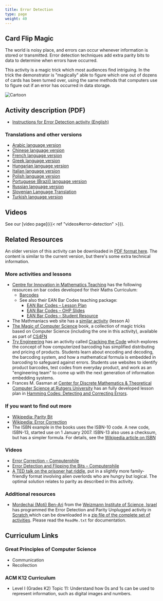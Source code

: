 ```yaml
---
title: Error Detection
type: page
weight: 40
---
```

## Card Flip Magic

The world is noisy place, and errors can occur whenever information is stored or transmitted. Error detection techniques add extra parity bits to data to determine when errors have occurred.

This activity is a magic trick which most audiences find intriguing. In the trick the demonstrator is "magically" able to figure which one out of dozens of cards has been turned over, using the same methods that computers use to figure out if an error has occurred in data storage.

![Cartoon](/images/activities/error-detection/parity_trick.jpg)

## Activity description (PDF)

- [Instructions for Error Detection activity (English)](/documents/activities/error-detection/unplugged-04-error_detection.pdf)

### Translations and other versions

- [Arabic language version](/documents/activities/error-detection/arabic_translation_error_correction.pdf)
- [Chinese language version](/documents/activities/error-detection/Error-Detection-Chinese-Version.pdf)
- [French language version](/documents/activities/error-detection/04_fr_D%C3%A9tection_des_erreurs.pdf)
- [Greek language version](/documents/activities/error-detection/unplugged-04-error_detection_greek.pdf)
- [Hungarian language version](/documents/activities/error-detection/4-error-detection-HU.pdf)
- [Italian language version](/documents/activities/error-detection/error-detection-italian.pdf)
- [Polish language version](/documents/activities/error-detection/A4.pdf)
- [Portuguese (Brazil) language version](/documents/activities/error-detection/portuguese-brazil-04.pdf)
- [Russian language version](/documents/activities/error-detection/Document4.pdf)
- [Slovenian Language Translation](/documents/activities/error-detection/04-Popravljanje-napak.pdf)
- [Turkish language version](/documents/activities/error-detection/unplugged-04-error_detection_turkish.pdf)

## Videos

See our [video page]({{< ref "videos#error-detection" >}}).

<!-- TODO: Image gallery or slideshow to add
## Photos

/images/activities/error-detection/error-detection-photo2.jpg
The parity tiles on a magnetic blackboard, from a demonstration in Japan.

/images/activities/error-detection/P1010353.jpg
Students trying out CS Unplugged in a High School Classroom, Japan

/images/activities/error-detection/P1010048.jpg
CS Unplugged in a High School Classroom, Japan

/images/activities/error-detection/DSC24790.jpg
Tim explains Parity Magic Trick at the University of Canterbury, Christchurch in 2008

/images/activities/error-detection/DSC24702.jpg
Tim guides students in Parity Magic Trick at University of Canterbury, Christchurch in 2008

/images/activities/error-detection/IMG_6417.jpg
Caitlin helps placing the parity bits

/images/activities/error-detection/IMG_6420.jpg
Sam guesses which card was flipped

/images/activities/error-detection/IMG_6423.jpg
Sam and Caitlin reveal how he knew

/images/activities/error-detection/IMG_3952.jpg
Students play with parity cards

/images/activities/error-detection/IMG_3971.jpg
A student guess which card was flipped
-->

## Related Resources

An older version of this activity can be downloaded in [PDF format here](/documents/activities/error-detection/unplugged-04-error_detection-original.pdf).
The content is similar to the current version, but there's some extra technical information.

### More activities and lessons

- [Centre for Innovation in Mathematics Teaching](https://www.cimt.org.uk/) has the following resources on bar codes developed for their Maths Curriculum:
    - [Barcodes](https://www.cimt.org.uk/resources/res1/barcode.htm)
    - See also their EAN Bar Codes teaching package:
        - [EAN Bar Codes – Lesson Plan](https://www.cimt.org.uk/resources/topical/bar/codes_u3_lp.pdf)
        - [EAN Bar Codes – OHP Slides](https://www.cimt.org.uk/resources/topical/bar/codes_u3_os.pdf)
        - [EAN Bar Codes – Student Resource](https://www.cimt.org.uk/resources/topical/bar/codes_u3_text.pdf)
- The Mathmaniacs web site has a [similar activity](http://www.mathmaniacs.org/lessons/A-errordet/index.html) (lesson A)
- [The Magic of Computer Science](http://www.cs4fn.org/mathemagic/) book, a collection of magic tricks based on Computer Science (including the one in this activity), available as part of [CS4FN](http://www.cs4fn.org/)
- [Try Engineering](https://tryengineering.org/) has an activity called  [Cracking the Code](https://tryengineering.org/teacher/cracking-code/) which explores the concept of how computerized barcoding has simplified distributing and pricing of products. Students learn about encoding and decoding, the barcoding system, and how a mathematical formula is embedded in barcoding to safeguard against errors. Students use websites to identify product barcodes, test codes from everyday product, and work as an "engineering team" to come up with the next generation of information embedding systems.
- Frances M. Gasman at [Center for Discrete Mathematics & Theoretical Computer Science at Rutgers University](http://dimacs.rutgers.edu/) has an fully developed lesson plan in [Hamming Codes: Detecting and Correcting Errors](http://archive.dimacs.rutgers.edu/drei/1997/classroom/lessons/hamming.html).

### If you want to find out more

- [Wikipedia: Parity Bit](https://en.wikipedia.org/wiki/Parity_bit)
- [Wikipedia: Error Correction](https://en.wikipedia.org/wiki/Error_correction)
- The ISBN example in the books uses the ISBN-10 code. A new code, ISBN-13, started use on 1 January 2007. ISBN-13 also uses a checksum, but has a simpler formula. For details, see the [Wikipedia article on ISBN](https://en.wikipedia.org/wiki/Isbn)

### Videos

- [Error Correction – Computerphile](https://www.youtube.com/watch?v=5sskbSvha9M)
- [Error Detection and Flipping the Bits – Computerphile](https://www.youtube.com/watch?v=-15nx57tbfc)
- [A TED talk on the prisoner hat riddle](https://ed.ted.com/lessons/can-you-solve-the-prisoner-hat-riddle-alex-gendler), put in a slightly more family-friendly format involving alien overlords who are hungry but logical. The optimal solution relates to parity as described in this activity.

### Additional resources

- [Mordechai (Moti) Ben-Ari](http://www.weizmann.ac.il/sci-tea/benari/home) from the [Weizmann Institute of Science, Israel](https://www.weizmann.ac.il/pages/) has programmed the Error Detection and Parity Unplugged activity in [Scratch ](https://scratch.mit.edu/) which can be downloaded in a [zip file of the complete set of activities](https://code.google.com/archive/p/scratch-unplugged/downloads). Please read the `ReadMe.txt` for documentation.

## Curriculum Links

### Great Principles of Computer Science

- Communication
- Recollection

### ACM K12 Curriculum

- Level I (Grades K2) Topic 11: Understand how 0s and 1s can be used to represent information, such as digital images and numbers.
